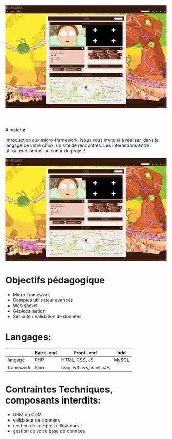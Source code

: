 <header>
<img src='./test.jpg'>
</header>
# matcha

Introduction aux micro-framework. Nous vous invitons à réaliser, dans le langage de votre choix, un site de rencontres. Les interactions entre utilisateurs seront au coeur du projet !

<img src='./test.jpg'>

# Objectifs pédagogique

- Micro-framework
- Comptes utilisateur avancés
- Web socket
- Géolocalisation
- Sécurité / Validation de données 

# Langages:

|| Back-end | Front-end | bdd |
|---|---|---|---|
| langage | PHP | HTML, CSS, JS | MySQL |
| framework | Slim | twig, w3.css, VanillaJS ||

# Contraintes Techniques, composants interdits:

- ORM ou ODM
- validateur de données
- gestion de comptes utilisateurs
- gestion de votre base de données
